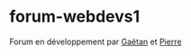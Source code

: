 # forum-webdevs1

Forum en développement par <a href="https://github.com/gaetan-denis">Gaëtan</a> et <a href="https://github.com/PierreHardy99">Pierre</a>
